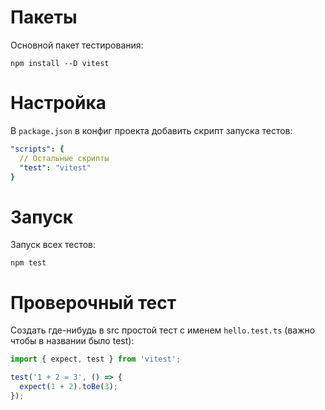 # Пакеты

Основной пакет тестирования:

```
npm install --D vitest
```

# Настройка

В `package.json` в конфиг проекта добавить скрипт запуска тестов:

```yaml
"scripts": {
  // Остальные скрипты
  "test": "vitest"
}
```

# Запуск

Запуск всех тестов:

```
npm test
```

# Проверочный тест

Создать где-нибудь в src простой тест с именем `hello.test.ts` (важно чтобы в названии было test):

```javascript
import { expect, test } from 'vitest';

test('1 + 2 = 3', () => {
  expect(1 + 2).toBe(3);
});
```



